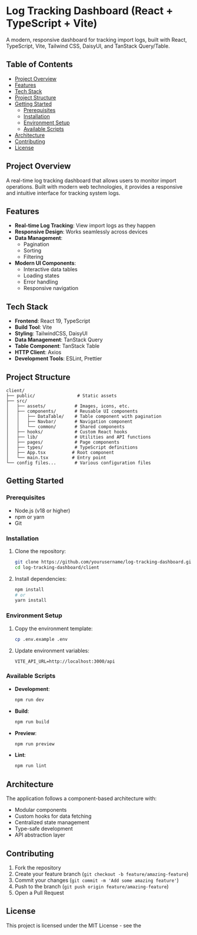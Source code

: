 # Log Tracking Dashboard (React + TypeScript + Vite)

A modern, responsive dashboard for tracking import logs, built with React, TypeScript, Vite, Tailwind CSS, DaisyUI, and TanStack Query/Table.

## Table of Contents

-   [Project Overview](#project-overview)
-   [Features](#features)
-   [Tech Stack](#tech-stack)
-   [Project Structure](#project-structure)
-   [Getting Started](#getting-started)
    -   [Prerequisites](#prerequisites)
    -   [Installation](#installation)
    -   [Environment Setup](#environment-setup)
    -   [Available Scripts](#available-scripts)
-   [Architecture](#architecture)
-   [Contributing](#contributing)
-   [License](#license)

## Project Overview

A real-time log tracking dashboard that allows users to monitor import operations. Built with modern web technologies, it provides a responsive and intuitive interface for tracking system logs.

## Features

-   **Real-time Log Tracking**: View import logs as they happen
-   **Responsive Design**: Works seamlessly across devices
-   **Data Management**:
    -   Pagination
    -   Sorting
    -   Filtering
-   **Modern UI Components**:
    -   Interactive data tables
    -   Loading states
    -   Error handling
    -   Responsive navigation

## Tech Stack

-   **Frontend**: React 19, TypeScript
-   **Build Tool**: Vite
-   **Styling**: TailwindCSS, DaisyUI
-   **Data Management**: TanStack Query
-   **Table Component**: TanStack Table
-   **HTTP Client**: Axios
-   **Development Tools**: ESLint, Prettier

## Project Structure

```
client/
├── public/                # Static assets
├── src/
│   ├── assets/           # Images, icons, etc.
│   ├── components/       # Reusable UI components
│   │   ├── DataTable/    # Table component with pagination
│   │   ├── Navbar/       # Navigation component
│   │   └── common/       # Shared components
│   ├── hooks/            # Custom React hooks
│   ├── lib/              # Utilities and API functions
│   ├── pages/            # Page components
│   ├── types/            # TypeScript definitions
│   ├── App.tsx          # Root component
│   └── main.tsx         # Entry point
└── config files...       # Various configuration files
```

## Getting Started

### Prerequisites

-   Node.js (v18 or higher)
-   npm or yarn
-   Git

### Installation

1. Clone the repository:

    ```bash
    git clone https://github.com/yourusername/log-tracking-dashboard.git
    cd log-tracking-dashboard/client
    ```

2. Install dependencies:
    ```bash
    npm install
    # or
    yarn install
    ```

### Environment Setup

1. Copy the environment template:

    ```bash
    cp .env.example .env
    ```

2. Update environment variables:
    ```env
    VITE_API_URL=http://localhost:3000/api
    ```

### Available Scripts

-   **Development**:
    ```bash
    npm run dev
    ```
-   **Build**:
    ```bash
    npm run build
    ```
-   **Preview**:
    ```bash
    npm run preview
    ```
-   **Lint**:
    ```bash
    npm run lint
    ```

## Architecture

The application follows a component-based architecture with:

-   Modular components
-   Custom hooks for data fetching
-   Centralized state management
-   Type-safe development
-   API abstraction layer

## Contributing

1. Fork the repository
2. Create your feature branch (`git checkout -b feature/amazing-feature`)
3. Commit your changes (`git commit -m 'Add some amazing feature'`)
4. Push to the branch (`git push origin feature/amazing-feature`)
5. Open a Pull Request

## License

This project is licensed under the MIT License - see the
